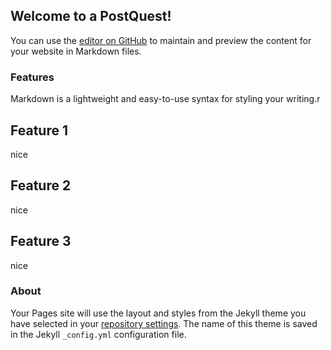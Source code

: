 ## Welcome to a PostQuest!

You can use the [editor on GitHub](https://github.com/maxlov/PostQuest/edit/gh-pages/index.md) to maintain and preview the content for your website in Markdown files.

### Features

Markdown is a lightweight and easy-to-use syntax for styling your writing.r

## Feature 1
nice
## Feature 2
nice
## Feature 3
nice


### About

Your Pages site will use the layout and styles from the Jekyll theme you have selected in your [repository settings](https://github.com/maxlov/PostQuest/settings/pages). The name of this theme is saved in the Jekyll `_config.yml` configuration file.

